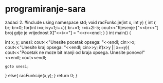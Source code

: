 # programiranje-sara
zadaci
2. #include<iostream>
using namespace std;
void racFunkcije(int x, int y)
{
  int r, br;
  br=0;
  for(int i=x;i<y+1;i++){
    br+=1;
    r=i*i+2*i-5;
    cout<<"Rjesenje ["<<br<<"] broj gdje je vrijednost X["<<i<<"] = "<<r<<endl;
  }
}
int main()
{

  int x, y;
  unesi:
  cout<<"Unesite pocetak opsega: "<<endl;
  cin>>x;
  cout<<"Unesite kraj opsega: "<<endl;
  cin>>y;
  if(x>y || x==y){
    cout<<"Pocetak ne moze bit manji od kraja opsega. Unesite ponovo!"<<endl;
    cout<<endl;
 
    goto unesi;
  }
  else{
    racFunkcije(x,y);
  }
return 0;
}
